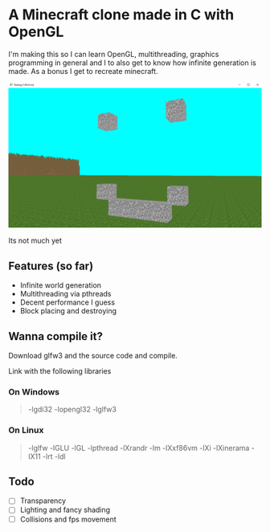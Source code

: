 
# A Minecraft clone made in C with OpenGL

I'm making this so I can learn OpenGL, multithreading, graphics programming in general and I to also get to know how infinite generation is made.
As a bonus I get to recreate minecraft. 

![Sample Image](images/early.PNG)

Its not much yet 

## Features (so far)

 -  Infinite world generation
 -  Multithreading via pthreads 
 -  Decent performance I guess
 -  Block placing and destroying

## Wanna compile it?
   Download glfw3 and the source code and compile.

   Link with the following libraries
   ### On Windows
   > -lgdi32 -lopengl32 -lglfw3 
   ### On Linux
   > -lglfw -lGLU -lGL -lpthread -lXrandr -lm -lXxf86vm -lXi -lXinerama -lX11 -lrt -ldl 


## Todo
   - [ ] Transparency
   - [ ] Lighting and fancy shading
   - [ ] Collisions and fps movement 
